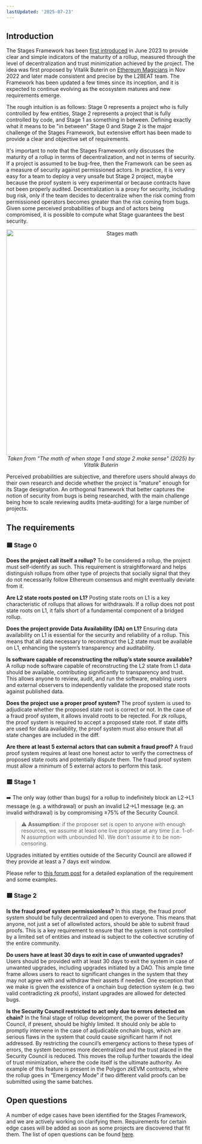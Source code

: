 ```yaml
---
lastUpdated: '2025-07-23'
---
```


## Introduction

The Stages Framework has been [first introduced](https://medium.com/l2beat/introducing-stages-a-framework-to-evaluate-rollups-maturity-d290bb22befe) in June 2023 to provide clear and simple indicators of the maturity of a rollup, measured through the level of decentralization and trust minimization achieved by the project. The idea was first proposed by Vitalik Buterin on [Ethereum Magicians](https://ethereum-magicians.org/t/proposed-milestones-for-rollups-taking-off-training-wheels/11571) in Nov 2022 and later made consistent and precise by the L2BEAT team. The Framework has been updated a few times since its inception, and it is expected to continue evolving as the ecosystem matures and new requirements emerge.

The rough intuition is as follows: Stage 0 represents a project who is fully controlled by few entities, Stage 2 represents a project that is fully controlled by code, and Stage 1 as something in between. Defining exactly what it means to be "in between" Stage 0 and Stage 2 is the major challenge of the Stages Framework, but extensive effort has been made to provide a clear and objective set of requirements.

It's important to note that the Stages Framework only discusses the maturity of a rollup in terms of decentralization, and not in terms of security. If a project is assumed to be bug-free, then the Framework can be seen as a measure of security against permissioned actors. In practice, it is very easy for a team to deploy a very unsafe but Stage 2 project, maybe because the proof system is very experimental or because contracts have not been properly audited. Decentralization is a proxy for security, including bug risk, only if the team decides to decentralize when the risk coming from permissioned operators becomes greater than the risk coming from bugs. Given some perceived probabilities of bugs and of actors being compromised, it is possible to compute what Stage guarantees the best security. 

<p align="center">
  <img src="/images/stages/optimal_stage.jpeg" alt="Stages math" width="600">
  <em>Taken from "The math of when stage 1 and stage 2 make sense" (2025) by Vitalik Buterin</em>
</p>

Perceived probabilities are subjective, and therefore users should always do their own research and decide whether the project is "mature" enough for its Stage designation. An orthogonal framework that better captures the notion of security from bugs is being researched, with the main challenge being how to scale reviewing audits (meta-auditing) for a large number of projects.


## The requirements

### 🟥 Stage 0

**Does the project call itself a rollup?**
To be considered a rollup, the project must self-identify as such. This requirement is straightforward and helps distinguish rollups from other type of projects that socially signal that they do not necessarily follow Ethereum consensus and might eventually deviate from it.

**Are L2 state roots posted on L1?**
Posting state roots on L1 is a key characteristic of rollups that allows for withdrawals. If a rollup does not post state roots on L1, it falls short of a fundamental component of a bridged rollup.

**Does the project provide** **Data Availability (DA) on L1?**
Ensuring data availability on L1 is essential for the security and reliability of a rollup. This means that all data necessary to reconstruct the L2 state must be available on L1, enhancing the system’s transparency and auditability.

**Is software capable of reconstructing the rollup’s state source available?**
A rollup node software capable of reconstructing the L2 state from L1 data should be available, contributing significantly to transparency and trust. This allows anyone to review, audit, and run the software, enabling users and external observers to independently validate the proposed state roots against published data.

**Does the project use a proper proof system?**
The proof system is used to adjudicate whether the proposed state root is correct or not. In the case of a fraud proof system, it allows invalid roots to be rejected. For zk rollups, the proof system is required to accept a proposed state root. If state diffs are used for data availability, the proof system must also ensure that all state changes are included in the diff.

**Are there at least 5 external actors that can submit a fraud proof?**
A fraud proof system requires at least one honest actor to verify the correctness of proposed state roots and potentially dispute them. The fraud proof system must allow a minimum of 5 external actors to perform this task.

### 🟨 Stage 1

➡️ The only way (other than bugs) for a rollup to indefinitely block an L2→L1 message (e.g. a withdrawal) or push an invalid L2→L1 message (e.g. an invalid withdrawal) is by compromising ≥75% of the Security Council.

> ⚠️ **Assumption**: if the proposer set is open to anyone with enough resources, we assume at least one live proposer at any time (i.e. 1-of-N assumption with unbounded N). We don’t assume it to be non-censoring.

Upgrades initiated by entities outside of the Security Council are allowed if they provide at least a 7 days exit window.

Please refer to [this forum post](https://forum.l2beat.com/t/stages-update-a-high-level-guiding-principle-for-stage-1/338?u=donnoh) for a detailed explanation of the requirement and some examples.

### 🟩 Stage 2

**Is the fraud proof system permissionless?**
In this stage, the fraud proof system should be fully decentralized and open to everyone. This means that anyone, not just a set of allowlisted actors, should be able to submit fraud proofs. This is a key requirement to ensure that the system is not controlled by a limited set of entities and instead is subject to the collective scrutiny of the entire community.

**Do users have at least 30 days to exit in case of unwanted upgrades?**
Users should be provided with at least 30 days to exit the system in case of unwanted upgrades, including upgrades initiated by a DAO. This ample time frame allows users to react to significant changes in the system that they may not agree with and withdraw their assets if needed. One exception that we make is given the existence of a onchain bug detection system (e.g. two valid contradicting zk proofs), instant upgrades are allowed for detected bugs.

**Is the Security Council restricted to act only due to errors detected on chain?**
In the final stage of rollup development, the power of the Security Council, if present, should be highly limited. It should only be able to promptly intervene in the case of adjudicable onchain bugs, which are serious flaws in the system that could cause significant harm if not addressed. By restricting the council’s emergency actions to these types of errors, the system becomes more decentralized and the trust placed in the Security Council is reduced. This moves the rollup further towards the ideal of trust minimization, where the code itself is the ultimate authority. An example of this feature is present in the Polygon zkEVM contracts, where the rollup goes in “Emergency Mode” if two different valid proofs can be submitted using the same batches.

## Open questions

A number of edge cases have been identified for the Stages Framework, and we are actively working on clarifying them. Requirements for certain edge cases will be added as soon as some projects are discovered that fit them. The list of open questions can be found [here](https://docs.l2beat.com/l2b_specs/stages_edgecases.html).

